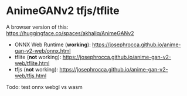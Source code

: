 # AnimeGANv2 tfjs/tflite

A browser version of this: https://huggingface.co/spaces/akhaliq/AnimeGANv2

* ONNX Web Runtime (**working**): https://josephrocca.github.io/anime-gan-v2-web/onnx.html
* tflite (**not** working): https://josephrocca.github.io/anime-gan-v2-web/tflite.html
* tfjs (**not** working): https://josephrocca.github.io/anime-gan-v2-web/tfjs.html


Todo: test onnx webgl vs wasm
